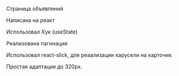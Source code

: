 Страница объявлений

Написана на реакт

Использовал Хук (useState)

Реализована пагинация

Использовал react-slick, для реаализации карусели на карточке.

Простая адаптация до 320px.

